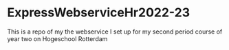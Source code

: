 # ExpressWebserviceHr2022-23
This is a repo of my the webservice I set up for my second period course of year two on Hogeschool Rotterdam
